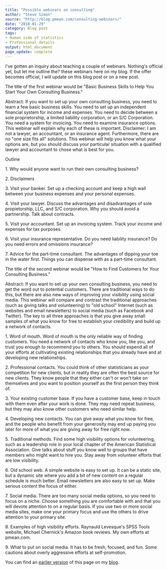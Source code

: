 ```yaml
---
title: "Possible webinars on consulting"
author: "Steve Simon"
source: "http://blog.pmean.com/consulting-webinars/"
date: "2018-01-29"
category: Blog post
tags:
- Human side of statistics
- Professional details
output: html_document
page_update: complete
---
```


I've gotten an inquiry about teaching a couple of webinars. Nothing's official yet, but let me outline the? these webinars here on my blog. If the offer becomes official, I will update on this blog post or on a new post.

<!---More--->

The title of the first webinar would be "Basic Business Skills to Help You Start Your Own Consulting Business."

Abstract: If you want to set up your own consulting business, you need to learn a few basic business skills. You need to set up an independent financial system for income and expenses. You need to decide between a sole proprietorship, a limited liability corporation, or an S/C Corporation. You need a system for invoicing. You need to examine insurance options. This webinar will explain why each of these is important. Disclaimer: I am not a lawyer, an accountant, or an insurance agent. Furthermore, there are no "one size fits all" solutions. This webinar will help you know what your options are, but you should discuss your particular situation with a qualified lawyer and accountant to chose what is best for you.

Outline

1\. Why would anyone want to run their own consulting business?

2\. Disclaimers

3\. Visit your banker. Set up a checking account and keep a high wall between your business expenses and your personal expenses.

4\. Visit your lawyer. Discuss the advantages and disadvantages of sole propietorship, LLC, and S/C corporation. Why you should avoid a partnership. Talk about contracts.

5\. Visit your accountant. Set up an invoicing system. Track your income and expenses for tax purposes.

6\. Visit your insurance representative. Do you need liability insurance? Do you need errors and omissions insurance?

7\. Advice for the part-time consultant. The advantages of dipping your toe in the water first. Things you can dispense with as a part-time consultant.

The title of the second webinar would be "How to Find Customers for Your Consulting Business."

Abstract: If you want to set up your own consulting business, you need to get the word out to potential customers. There are traditional ways to do this, but there are also new ways of improving your visibility using social media. This webinar will compare and contrast the traditional approaches (such as giving talks and volunteering) to "old school" Internet (such as websites and email newsletters) to social media (such as Facebook and Twitter). The key to all three approaches is that you give away small samples of what you know for free to establish your credibility and build up a network of contacts.

1\. Word of mouth. Word of mouth is the only reliable way of finding customers. You need a network of contacts who know you, like you, and trust you enough to recommend you to others. You should expend all of your efforts at cultivating existing relationships that you already have and at developing new relationships.

2\. Professional contacts. You could think of other statisticians as your competition for new clients, but in reality they are often the best source for new clients. They know people that they either can't or won't take on themselves and you want to position yourself as the first person they think of.

3\. Your existing customer base. If you have a customer base, keep in touch with them even after your work is done. They may need repeat business, but they may also know other customers who need similar help.

4\. Developing new contacts. You can give away what you know for free, and the people who benefit from your generosity may end up paying you later for more of what you are giving away for free right now.

5\. Traditional methods. Find some high visibility options for volunteering, such as a leadership role in your local chapter of the American Statistical Association. Give talks about stuff you know well to groups that have members who might want to hire you. Stay away from volunteer efforts that are low visibility.

6\. Old school web. A simple website is easy to set up. It can be a static site, but a dynamic site where you add a bit of new content on a regular schedule is much better. Email newsletters are also easy to set up. Make serious content the focus of either.

7\. Social media. There are too many social media options, so you need to focus on a niche. Choose something you are comfortable with and that you will devote attention to on a regular basis. If you use two or more social media sites, make one your primary focus and use the others to drive attention to your primary site.

8\. Examples of high visibility efforts. Raynauld Levesque's SPSS Tools website, Michael Chernick's Amazon book reviews. My own efforts at pmean.com.

9\. What to put on social media. It has to be fresh, focused, and fun. Some cautions about overly aggressive efforts at self-promotion.

You can find an [earlier version][sim1] of this page on my [blog][sim2].

[sim1]: http://blog.pmean.com/consulting-webinars/
[sim2]: http://blog.pmean.com
